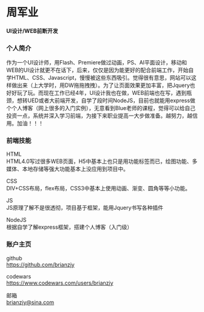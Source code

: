 # **周军业**
#### UI设计/WEB前断开发
### 个人简介
作为一个UI设计师，用Flash、Premiere做过动画，PS、AI平面设计，移动和WEB的UI设计就更不在话下，后来，仅仅是因为能更好的配合前端工作，开始自学HTML、CSS、Javascript，慢慢被这些东西吸引。觉得很有意思，网站可以这样做出来（上大学时，用DW拖拖拽拽）。为了让页面效果更加丰富，把Jquery也好好玩了玩。而现在工作已经4年，UI设计我也在做，WEB前端也在写，遇到瓶颈，想转UED或者大前端开发，自学了段时间NodeJS，目前也就能用express做个个人博客（网上很多的入门实例），无意看到Blue老师的课程，觉得可以给自己投资一点，系统并深入学习前端，为接下来职业提高一大步做准备。越努力，越信用。加油！！！
###  前端技能
HTML  
HTML4.0写过很多WEB页面，H5中基本上也只是用功能标签而已，绘图功能、多媒体、本地存储等强大功能基本上没应用到项目中。

CSS  
DIV+CSS布局，flex布局，CSS3中基本上使用动画、渐变、圆角等等小功能。

JS  
JS原理了解不是很透彻，项目基于框架，能用Jquery书写各种插件

NodeJS  
根据自学了解express框架，搭建个人博客（入门级）

###  账户主页
github  
https://github.com/brianzjy

codewars  
https://www.codewars.com/users/brianzjy

邮箱  
brianzjy@sina.com
